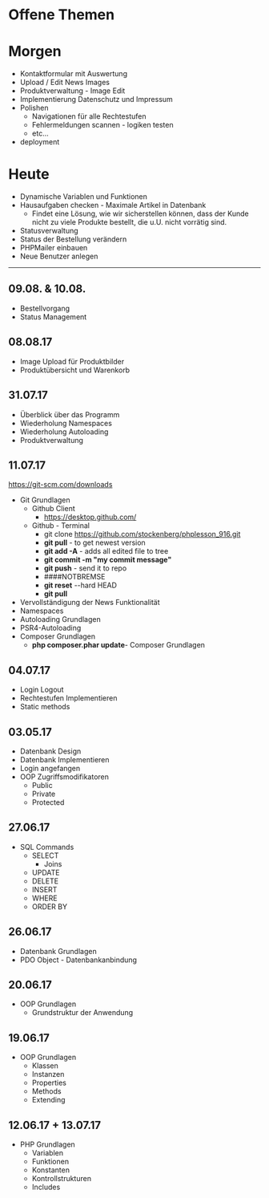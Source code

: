 # Offene Themen

# Morgen
- Kontaktformular mit Auswertung
- Upload / Edit News Images
- Produktverwaltung - Image Edit
- Implementierung Datenschutz und Impressum
- Polishen
    - Navigationen für alle Rechtestufen
    - Fehlermeldungen scannen - logiken testen
    - etc... 
- deployment

# Heute
- Dynamische Variablen und Funktionen
- Hausaufgaben checken - Maximale Artikel in Datenbank
    - Findet eine Lösung, wie wir sicherstellen können, dass der Kunde nicht zu viele Produkte bestellt, die u.U. nicht vorrätig sind.
- Statusverwaltung
- Status der Bestellung verändern
- PHPMailer einbauen
- Neue Benutzer anlegen

------------------------

## 09.08. & 10.08.
- Bestellvorgang
- Status Management

## 08.08.17
- Image Upload für Produktbilder
- Produktübersicht und Warenkorb


## 31.07.17
- Überblick über das Programm
- Wiederholung Namespaces
- Wiederholung Autoloading
- Produktverwaltung

## 11.07.17
https://git-scm.com/downloads
- Git Grundlagen
    - Github Client
        - https://desktop.github.com/
    - Github - Terminal
        - git clone https://github.com/stockenberg/phplesson_916.git
        - **git pull** - to get newest version
        - **git add -A** - adds all edited file to tree
        - **git commit -m "my commit message"**
        - **git push** - send it to repo
        - ####NOTBREMSE
        - **git reset** --hard HEAD
        - **git pull**
- Vervollständigung der News Funktionalität
- Namespaces
- Autoloading Grundlagen
- PSR4-Autoloading
- Composer Grundlagen
    - **php composer.phar update**- Composer Grundlagen

## 04.07.17
- Login Logout
- Rechtestufen Implementieren
- Static methods

## 03.05.17
- Datenbank Design
- Datenbank Implementieren
- Login angefangen
- OOP Zugriffsmodifikatoren
    - Public
    - Private
    - Protected


## 27.06.17
- SQL Commands
    - SELECT
        - Joins
    - UPDATE
    - DELETE
    - INSERT
    - WHERE
    - ORDER BY

## 26.06.17
- Datenbank Grundlagen
- PDO Object - Datenbankanbindung

## 20.06.17
- OOP Grundlagen
    -   Grundstruktur der Anwendung

## 19.06.17
- OOP Grundlagen
    - Klassen
    - Instanzen
    - Properties
    - Methods
    - Extending

## 12.06.17 + 13.07.17
- PHP Grundlagen
    - Variablen
    - Funktionen
    - Konstanten
    - Kontrollstrukturen
    - Includes


